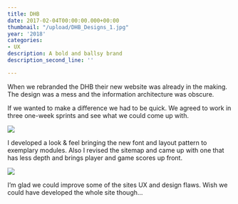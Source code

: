 ```yaml
---
title: DHB
date: 2017-02-04T00:00:00.000+00:00
thumbnail: "/upload/DHB_Designs_1.jpg"
year: '2018'
categories:
- UX
description: A bold and ballsy brand
description_second_line: ''

---
```

When we rebranded the DHB their new website was already in the making. The design was a mess and the information architecture was obscure.

If we wanted to make a difference we had to be quick. We agreed to work in three one-week sprints and see what we could come up with.

![](/upload/DHB_Designs_2.jpg)

I developed a look & feel bringing the new font and layout pattern to exemplary modules. Also I revised the sitemap and came up with one that has less depth and brings player and game scores up front.

![](/upload/DHB_Designs_4.jpg)

I’m glad we could improve some of the sites UX and design flaws. Wish we could have developed the whole site though…